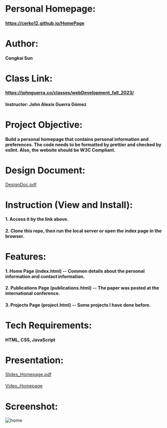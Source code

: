 # Personal Homepage:
#### https://cerko12.github.io/HomePage

# Author: 
#### Congkai Sun

# Class Link: 
#### https://johnguerra.co/classes/webDevelopment_fall_2023/
#### Instructor: John Alexis Guerra Gómez

# Project Objective: 
#### Build a personal homepage that contains personal information and preferences. The code needs to be formatted by prettier and checked by eslint. Also, the website should be W3C Compliant.

# Design Document:
[DesignDoc.pdf](https://github.com/CERKO12/CERKO12.github.io/files/12667368/DesignDoc.pdf)

# Instruction (View and Install): 
#### 1. Access it by the link above.
#### 2. Clone this repo, then run the local server or open the index page in the browser.

# Features:
#### 1. Home Page (index.html) -- Common details about the personal information and contact information.
#### 2. Publications Page (publications.html) -- The paper was posted at the international conference.
#### 3. Projects Page (project.html) -- Some projects I have done before.

# Tech Requirements:
#### HTML, CSS, JavaScript

# Presentation:
[Slides_Homepage.pdf](https://github.com/CERKO12/CERKO12.github.io/files/12668322/Slides_Homepage.pdf)
####
[Video_Homepage](https://github.com/CERKO12/CERKO12.github.io/assets/117726096/8b104182-1e8a-4c06-8ef3-437432568313)

# Screenshot: 
![home](https://github.com/CERKO12/CERKO12.github.io/assets/117726096/c6274c16-3b64-453f-afae-5c64873fd4d9)
